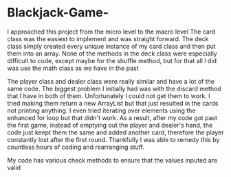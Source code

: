 # Blackjack-Game-

I approached this project from the micro level to the macro level
The card class was the easiest to implement and was straight forward.
The deck class simply created every unique instance of my card class and then
put them into an array. None of the methods in the deck class were especially
difficult to code, except maybe for the shuffle method, but for that all
I did was use the math class as we have in the past

The player class and dealer class were really similar and have a lot of the same
code. The biggest problem I initially had was with the discard method that I have
in both of them. Unfortunately I could not get them to work. I tried making them
return a new ArrayList<Card> but that just resulted in the cards not printing
anything. I even tried iterating over elements using the enhanced for loop but that
didn't work. As a result, after my code got past the first game, instead of
emptying out the player and dealer's hand, the code just keept them the same and
added another card, therefore the player constantly lost after the first round. 
Thankfully I was able to remedy this by countless hours of coding and rearranging
stuff.

My code has various check methods to ensure that the values inputed are valid
